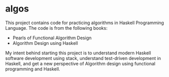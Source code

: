 # algos
This project contains code for practicing algorithms in Haskell Programming Language. The code is from the following books:
- Pearls of Functional Algorithm Design
- Algorithm Design using Haskell

My intent behind starting this project is to understand modern Haskell software development using stack, understand test-driven development in Haskell, and get a new perspective of Algorithm design using functional programming and Haskell.